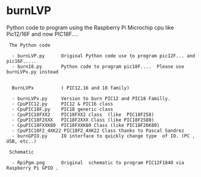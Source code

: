 burnLVP
=======

  Python code to program using the Raspberry Pi Microchip cpu like Pic12/16F and now PIC18F....


 
     The Python code

      - burnLVP.py      Original Python code use to program pic12F... and pic16F.....
      - burn18.py       Python code to program pic18F....  Please use burnLVPx.py instead
                      

      BurnLVPx          ( PIC12,16 and 18 family)

      - burnLVPx.py     Version to burn PIC12 and PIC18 Familly.
      - CpuPIC12.py	    PIC12 & PIC16 class
      - CpuPIC18F.py    PIC18 generic class
      - CpuPIC18FXX2    PIC18FXX2 class  (like  PIC18F258)
      - CpuPIC18F2XXX   PIC18F2XXX Class (like PIC18F2580)
      - CpuPIC18FXXK80  PIC18FXXK80 Class (like PIC18F26K80)
      - CpuPIC18F2_4XK22 PIC18F2_4XK22 Class thanks to Pascal Sandrez
      - burnGPIO.py     IO interface to quickly change type  of IO. (PC , USB, etc..)

     Schematic

      - RpiPgm.png      Original  schematic to program PIC12F1840 via Raspberry Pi GPIO .

 
